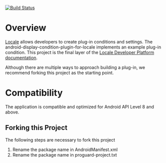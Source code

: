 [![Build Status](https://travis-ci.org/twofortyfouram/android-toast-setting-plugin-for-locale.png?branch=master)](https://travis-ci.org/twofortyfouram/android-display-condition-plugin-for-locale)

# Overview
[Locale](https://play.google.com/store/apps/details?id=com.twofortyfouram.locale) allows developers to create plug-in conditions and settings.  The android-display-condition-plugin-for-locale implements an example plug-in condition.  This project is the final layer of the [Locale Developer Platform documentation](http://www.twofortyfouram.com/developer).

Although there are multiple ways to approach building a plug-in, we recommend forking this project as the starting point.


# Compatibility
The application is compatible and optimized for Android API Level 8 and above.


## Forking this Project
The following steps are necessary to fork this project

1. Rename the package name in AndroidManifest.xml
1. Rename the package name in proguard-project.txt
